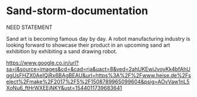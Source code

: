 # Sand-storm-documentation
NEED STATEMENT

Sand art is becoming famous day by day. A robot manufacturing industry is looking forward to showcase their product in an upcoming sand art exhibition by exhibiting a  sand drawing robot.

https://www.google.co.in/url?sa=i&source=images&cd=&cad=rja&uact=8&ved=2ahUKEwiJvoyKk4bfAhUqgUsFHZX0AeIQjRx6BAgBEAU&url=https%3A%2F%2Fwww.heise.de%2Fselect%2Fmake%2F2017%2F5%2F1508789965099604&psig=AOvVaw1nL5XoNu6_ftHrWXEEjNKY&ust=1544011739683641
